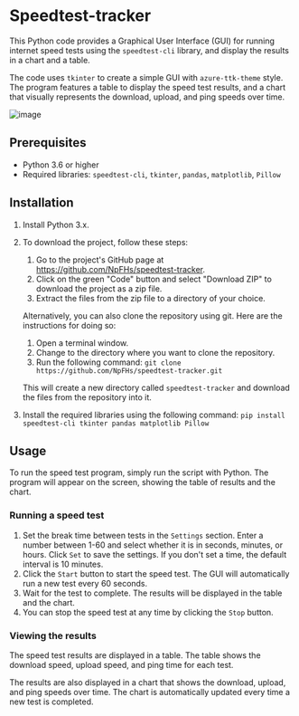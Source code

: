 # Speedtest-tracker

This Python code provides a Graphical User Interface (GUI) for running internet speed tests using the `speedtest-cli` library, and display the results in a chart and a table.

The code uses `tkinter` to create a simple GUI with `azure-ttk-theme` style. The program features a table to display the speed test results, and a chart that visually represents the download, upload, and ping speeds over time.

![image](https://user-images.githubusercontent.com/87757968/219075903-7519c252-d222-4784-8f69-8d4753604bf3.png)

## Prerequisites

-   Python 3.6 or higher
-   Required libraries: `speedtest-cli`, `tkinter`, `pandas`, `matplotlib`, `Pillow`

## Installation

1.  Install Python 3.x.
2. To download the project, follow these steps:

	1.  Go to the project's GitHub page at https://github.com/NpFHs/speedtest-tracker.
	2.  Click on the green "Code" button and select "Download ZIP" to download the project as a zip file.
	3.  Extract the files from the zip file to a directory of your choice.

	Alternatively, you can also clone the repository using git. Here are the instructions for doing so:

	1.  Open a terminal window.
	2.  Change to the directory where you want to clone the repository.
	3.  Run the following command:
	`git clone https://github.com/NpFHs/speedtest-tracker.git` 

	This will create a new directory called `speedtest-tracker` and download the files from the repository into it.
3.  Install the required libraries using the following command:
    `pip install speedtest-cli tkinter pandas matplotlib Pillow`
    

## Usage

To run the speed test program, simply run the script with Python. The program will appear on the screen, showing the table of results and the chart.

### Running a speed test
1.  Set the break time between tests in the `Settings` section. Enter a number between 1-60 and select whether it is in seconds, minutes, or hours. Click `Set` to save the settings. If you don't set a time, the default interval is 10 minutes.
2.  Click the `Start` button to start the speed test. The GUI will automatically run a new test every 60 seconds.
3.  Wait for the test to complete. The results will be displayed in the table and the chart.
4.  You can stop the speed test at any time by clicking the `Stop` button.

### Viewing the results

The speed test results are displayed in a table. The table shows the download speed, upload speed, and ping time for each test.

The results are also displayed in a chart that shows the download, upload, and ping speeds over time. The chart is automatically updated every time a new test is completed.
